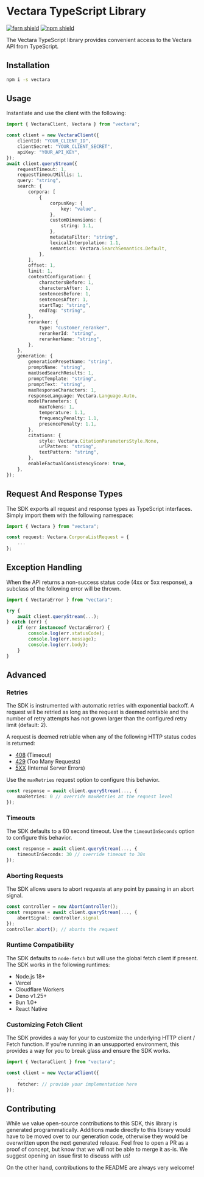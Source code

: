 # Vectara TypeScript Library

[![fern shield](https://img.shields.io/badge/%F0%9F%8C%BF-SDK%20generated%20by%20Fern-brightgreen)](https://github.com/fern-api/fern)
[![npm shield](https://img.shields.io/npm/v/vectara)](https://www.npmjs.com/package/vectara)

The Vectara TypeScript library provides convenient access to the Vectara API from TypeScript.

## Installation

```sh
npm i -s vectara
```

## Usage

Instantiate and use the client with the following:

```typescript
import { VectaraClient, Vectara } from "vectara";

const client = new VectaraClient({
    clientId: "YOUR_CLIENT_ID",
    clientSecret: "YOUR_CLIENT_SECRET",
    apiKey: "YOUR_API_KEY",
});
await client.queryStream({
    requestTimeout: 1,
    requestTimeoutMillis: 1,
    query: "string",
    search: {
        corpora: [
            {
                corpusKey: {
                    key: "value",
                },
                customDimensions: {
                    string: 1.1,
                },
                metadataFilter: "string",
                lexicalInterpolation: 1.1,
                semantics: Vectara.SearchSemantics.Default,
            },
        ],
        offset: 1,
        limit: 1,
        contextConfiguration: {
            charactersBefore: 1,
            charactersAfter: 1,
            sentencesBefore: 1,
            sentencesAfter: 1,
            startTag: "string",
            endTag: "string",
        },
        reranker: {
            type: "customer_reranker",
            rerankerId: "string",
            rerankerName: "string",
        },
    },
    generation: {
        generationPresetName: "string",
        promptName: "string",
        maxUsedSearchResults: 1,
        promptTemplate: "string",
        promptText: "string",
        maxResponseCharacters: 1,
        responseLanguage: Vectara.Language.Auto,
        modelParameters: {
            maxTokens: 1,
            temperature: 1.1,
            frequencyPenalty: 1.1,
            presencePenalty: 1.1,
        },
        citations: {
            style: Vectara.CitationParametersStyle.None,
            urlPattern: "string",
            textPattern: "string",
        },
        enableFactualConsistencyScore: true,
    },
});
```

## Request And Response Types

The SDK exports all request and response types as TypeScript interfaces. Simply import them with the
following namespace:

```typescript
import { Vectara } from "vectara";

const request: Vectara.CorporaListRequest = {
    ...
};
```

## Exception Handling

When the API returns a non-success status code (4xx or 5xx response), a subclass of the following error
will be thrown.

```typescript
import { VectaraError } from "vectara";

try {
    await client.queryStream(...);
} catch (err) {
    if (err instanceof VectaraError) {
        console.log(err.statusCode);
        console.log(err.message);
        console.log(err.body);
    }
}
```

## Advanced

### Retries

The SDK is instrumented with automatic retries with exponential backoff. A request will be retried as long
as the request is deemed retriable and the number of retry attempts has not grown larger than the configured
retry limit (default: 2).

A request is deemed retriable when any of the following HTTP status codes is returned:

-   [408](https://developer.mozilla.org/en-US/docs/Web/HTTP/Status/408) (Timeout)
-   [429](https://developer.mozilla.org/en-US/docs/Web/HTTP/Status/429) (Too Many Requests)
-   [5XX](https://developer.mozilla.org/en-US/docs/Web/HTTP/Status/500) (Internal Server Errors)

Use the `maxRetries` request option to configure this behavior.

```typescript
const response = await client.queryStream(..., {
    maxRetries: 0 // override maxRetries at the request level
});
```

### Timeouts

The SDK defaults to a 60 second timeout. Use the `timeoutInSeconds` option to configure this behavior.

```typescript
const response = await client.queryStream(..., {
    timeoutInSeconds: 30 // override timeout to 30s
});
```

### Aborting Requests

The SDK allows users to abort requests at any point by passing in an abort signal.

```typescript
const controller = new AbortController();
const response = await client.queryStream(..., {
    abortSignal: controller.signal
});
controller.abort(); // aborts the request
```

### Runtime Compatibility

The SDK defaults to `node-fetch` but will use the global fetch client if present. The SDK works in the following
runtimes:

-   Node.js 18+
-   Vercel
-   Cloudflare Workers
-   Deno v1.25+
-   Bun 1.0+
-   React Native

### Customizing Fetch Client

The SDK provides a way for your to customize the underlying HTTP client / Fetch function. If you're running in an
unsupported environment, this provides a way for you to break glass and ensure the SDK works.

```typescript
import { VectaraClient } from "vectara";

const client = new VectaraClient({
    ...
    fetcher: // provide your implementation here
});
```

## Contributing

While we value open-source contributions to this SDK, this library is generated programmatically.
Additions made directly to this library would have to be moved over to our generation code,
otherwise they would be overwritten upon the next generated release. Feel free to open a PR as
a proof of concept, but know that we will not be able to merge it as-is. We suggest opening
an issue first to discuss with us!

On the other hand, contributions to the README are always very welcome!
